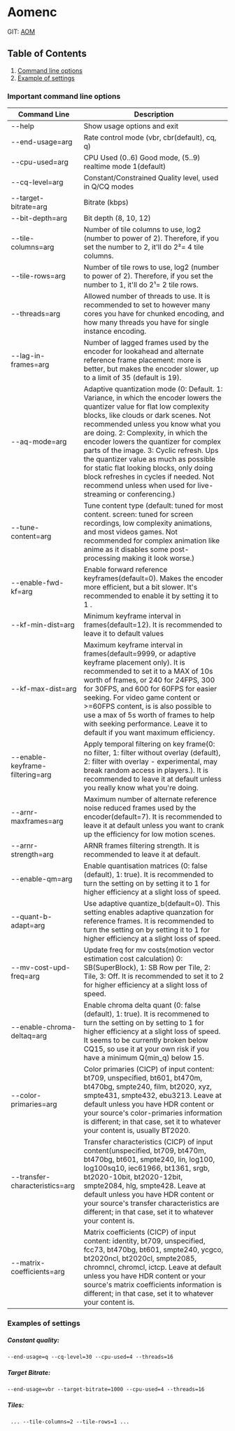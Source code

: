  # Aomenc

GIT: [AOM](https://aomedia.googlesource.com/aom/)

## Table of Contents
1. [Command line options](#Important-command-line-options)
2. [Example of settings](#Examples-of-settings)

### Important command line options
| Command Line | Description  |
| -------------| -------------|
| --help | Show usage options and exit |
| --end-usage=arg | Rate control mode (vbr, cbr(default), cq, q) |
| --cpu-used=arg | CPU Used (0..6) Good mode, (5..9) realtime mode 1(default)|
| --cq-level=arg | Constant/Constrained Quality level, used in Q/CQ modes |
| --target-bitrate=arg | Bitrate (kbps) |
| --bit-depth=arg |  Bit depth (8, 10, 12) |
| --tile-columns=arg | Number of tile columns to use, log2 (number to power of 2). Therefore, if you set the number to 2, it'll do 2²= 4 tile columns. |
| --tile-rows=arg | Number of tile rows to use, log2  (number to power of 2). Therefore, if you set the number to 1, it'll do 2¹= 2 tile rows. |
| --threads=arg | Allowed number of threads to use. It is recommended to set to however many cores you have for chunked encoding, and how many threads you have for single instance encoding.|
| --lag-in-frames=arg | Number of lagged frames used by the encoder for lookahead and alternate reference frame placement: more is better, but makes the encoder slower, up to a limit of 35 (default is 19). |
| --aq-mode=arg | Adaptive quantization mode (0: Default. 1: Variance, in which the encoder lowers the quantizer value for flat low complexity blocks, like clouds or dark scenes. Not recommended unless you know what you are doing. 2: Complexity, in which the encoder lowers the quantizer for complex parts of the image. 3: Cyclic refresh. Ups the quantizer value as much as possible for static flat looking blocks, only doing block refreshes in cycles if needed. Not recommend unless when used for live-streaming or conferencing.) |
| --tune-content=arg | Tune content type (default: tuned for most content. screen: tuned for screen recordings, low complexity animations, and most videos games. Not recommended for complex animation like anime as it disables some post-processing making it look worse.) |
| --enable-fwd-kf=arg | Enable forward reference keyframes(default=0). Makes the encoder more efficient, but a bit slower. It's recommended to enable it by setting it to 1 . |
| --kf-min-dist=arg | Minimum keyframe interval in frames(default=12). It is recommended to leave it to default values |
| --kf-max-dist=arg | Maximum keyframe interval in frames(default=9999, or adaptive keyframe placement only). It is recommended to set it to a MAX of 10s worth of frames, or 240 for 24FPS, 300 for 30FPS, and 600 for 60FPS for easier seeking. For video game content or >=60FPS content, is is also possible to use a max of 5s worth of frames to help with seeking performance. Leave it to default if you want maximum efficiency. |
| --enable-keyframe-filtering=arg | Apply temporal filtering on key frame(0: no filter, 1: filter without overlay (default), 2: filter with overlay - experimental, may break random access in players.). It is recommended to leave it at default unless you really know what you're doing. |
| --arnr-maxframes=arg | Maximum number of alternate reference noise reduced frames used by the encoder(default=7). It is recommended to leave it at default unless you want to crank up the efficiency for low motion scenes. |
| --arnr-strength=arg | ARNR frames filtering strength. It is recommended to leave it at default. |
| --enable-qm=arg | Enable quantisation matrices (0: false (default), 1: true). It is recommended to turn the setting on by setting it to 1 for higher efficiency at a slight loss of speed. |
| --quant-b-adapt=arg | Use adaptive quantize_b(default=0). This setting enables adaptive quanzation for reference frames. It is recommended to turn the setting on by setting it to 1 for higher efficiency at a slight loss of speed. |
| --mv-cost-upd-freq=arg | Update freq for mv costs(motion vector estimation cost calculation) 0: SB(SuperBlock), 1: SB Row per Tile, 2: Tile, 3: Off. It is recommended to set it to 2 for higher efficiency at a slight loss of speed. |
| --enable-chroma-deltaq=arg | Enable chroma delta quant (0: false (default), 1: true). It is recommened to turn the setting on by setting to 1 for higher efficiency at a slight loss of speed. It seems to be currently broken below CQ15, so use it at your own risk if you have a minimum Q(min_q) below 15.
| --color-primaries=arg | Color primaries (CICP) of input content: bt709, unspecified, bt601, bt470m, bt470bg, smpte240, film, bt2020, xyz, smpte431, smpte432, ebu3213. Leave at default unless you have HDR content or your source's color-primaries information is different; in that case, set it to whatever your content is, usually BT2020.
| --transfer-characteristics=arg | Transfer characteristics (CICP) of input content(unspecified, bt709, bt470m, bt470bg, bt601, smpte240, lin, log100, log100sq10, iec61966, bt1361, srgb, bt2020-10bit, bt2020-12bit, smpte2084, hlg, smpte428. Leave at default unless you have HDR content or your source's transfer characteristics are different; in that case, set it to whatever your content is.
| --matrix-coefficients=arg | Matrix coefficients (CICP) of input content: identity, bt709, unspecified, fcc73, bt470bg, bt601, smpte240, ycgco, bt2020ncl, bt2020cl, smpte2085, chromncl, chromcl, ictcp. Leave at default unless you have HDR content or your source's matrix coefficients information is different; in that case, set it to whatever your content is.

### Examples of settings

##### Constant quality:

` --end-usage=q --cq-level=30 --cpu-used=4 --threads=16 `

##### Target Bitrate:

`` --end-usage=vbr --target-bitrate=1000 --cpu-used=4 --threads=16 ``


##### Tiles:
` ... --tile-columns=2 --tile-rows=1 ...`
